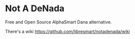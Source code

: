 # Not A DeNada
Free and Open Source AlphaSmart Dana alternative.

There's a wiki https://github.com/libresmart/notadenada/wiki
